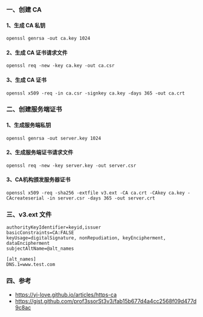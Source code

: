 
### 一、创建 CA

#### 1、生成 CA 私钥
````
openssl genrsa -out ca.key 1024
````

#### 2、生成 CA 证书请求文件
````
openssl req -new -key ca.key -out ca.csr
````

#### 3、生成 CA 证书
````
openssl x509 -req -in ca.csr -signkey ca.key -days 365 -out ca.crt
````

### 二、创建服务端证书

#### 1、生成服务端私钥
````
openssl genrsa -out server.key 1024
````

#### 2、生成服务端证书请求文件
````
openssl req -new -key server.key -out server.csr
````

#### 3、CA机构颁发服务器证书
````
openssl x509 -req -sha256 -extfile v3.ext -CA ca.crt -CAkey ca.key -CAcreateserial -in server.csr -days 365 -out server.crt
````

### 三、v3.ext 文件
````
authorityKeyIdentifier=keyid,issuer
basicConstraints=CA:FALSE
keyUsage=digitalSignature, nonRepudiation, keyEncipherment, dataEncipherment
subjectAltName=@alt_names

[alt_names]
DNS.1=www.test.com
````

### 四、参考
- https://yi-love.github.io/articles/https-ca
- https://gist.github.com/prof3ssorSt3v3/fab15b677d4a4cc2568f09d477d9c8ac
